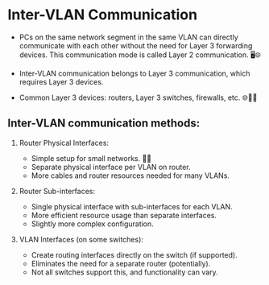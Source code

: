 Inter-VLAN Communication
=======================

- PCs on the same network segment in the same VLAN can directly communicate with each other without the need for Layer 3 forwarding devices. This communication mode is called Layer 2 communication. 🖥️🌐

- Inter-VLAN communication belongs to Layer 3 communication, which requires Layer 3 devices.

- Common Layer 3 devices: routers, Layer 3 switches, firewalls, etc. 🌐🔌🔥

Inter-VLAN communication methods:
--------------------------------

1. Router Physical Interfaces:

   - Simple setup for small networks. 🏢🌐
   - Separate physical interface per VLAN on router.
   - More cables and router resources needed for many VLANs.

2. Router Sub-interfaces:

   - Single physical interface with sub-interfaces for each VLAN.
   - More efficient resource usage than separate interfaces.
   - Slightly more complex configuration.

3. VLAN Interfaces (on some switches):

   - Create routing interfaces directly on the switch (if supported).
   - Eliminates the need for a separate router (potentially).
   - Not all switches support this, and functionality can vary.